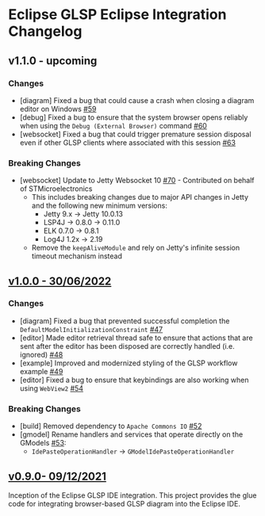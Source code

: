 # Eclipse GLSP Eclipse Integration Changelog

## v1.1.0 - upcoming

### Changes

- [diagram] Fixed a bug that could cause a crash when closing a diagram editor on Windows [#59](https://github.com/eclipse-glsp/glsp-eclipse-integration/pull/59)
- [debug] Fixed a bug to ensure that the system browser opens reliably when using the `Debug (External Browser)` command [#60](https://github.com/eclipse-glsp/glsp-eclipse-integration/pull/60)
- [websocket] Fixed a bug that could trigger premature session disposal even if other GLSP clients where associated with this session [#63](https://github.com/eclipse-glsp/glsp-eclipse-integration/pull/63)

### Breaking Changes

- [websocket] Update to Jetty Websocket 10 [#70](https://github.com/eclipse-glsp/glsp-eclipse-integration/pull/70) - Contributed on behalf of STMicroelectronics
  - This includes breaking changes due to major API changes in Jetty and the following new minimum versions:
    - Jetty 9.x -> Jetty 10.0.13
    - LSP4J -> 0.8.0 -> 0.11.0
    - ELK 0.7.0 -> 0.8.1
    - Log4J 1.2x -> 2.19
  - Remove the `keepAliveModule` and rely on Jetty's infinite session timeout mechanism instead

## [v1.0.0 - 30/06/2022](https://github.com/eclipse-glsp/glsp-eclipse-integration/releases/tag/v1.0.0)

### Changes

- [diagram] Fixed a bug that prevented successful completion the `DefaultModelInitializationConstraint` [#47](https://github.com/eclipse-glsp/glsp-eclipse-integration/pull/47)
- [editor] Made editor retrieval thread safe to ensure that actions that are sent after the editor has been disposed are correctly handled (i.e. ignored) [#48](https://github.com/eclipse-glsp/glsp-eclipse-integration/pull/48)
- [example] Improved and modernized styling of the GLSP workflow example [#49](https://github.com/eclipse-glsp/glsp-eclipse-integration/pull/49)
- [editor] Fixed a bug to ensure that keybindings are also working when using `WebView2` [#54](https://github.com/eclipse-glsp/glsp-eclipse-integration/pull/54/)

### Breaking Changes

- [build] Removed dependency to `Apache Commons IO` [#52](https://github.com/eclipse-glsp/glsp-eclipse-integration/pull/52)
- [gmodel] Rename handlers and services that operate directly on the GModels [#53](https://github.com/eclipse-glsp/glsp-eclipse-integration/pull/53):
  - `IdePasteOperationHandler` -> `GModelIdePasteOperationHandler`

## [v0.9.0- 09/12/2021](https://github.com/eclipse-glsp/glsp-eclipse-integration/releases/tag/v0.9.0)

Inception of the Eclipse GLSP IDE integration.
This project provides the glue code for integrating browser-based GLSP diagram into the Eclipse IDE.
